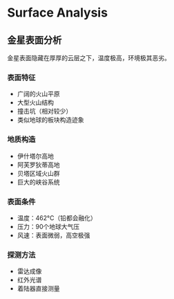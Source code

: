# Surface Analysis

## 金星表面分析

金星表面隐藏在厚厚的云层之下，温度极高，环境极其恶劣。

### 表面特征
- 广阔的火山平原
- 大型火山结构
- 撞击坑（相对较少）
- 类似地球的板块构造迹象

### 地质构造
- 伊什塔尔高地
- 阿芙罗狄蒂高地
- 贝塔区域火山群
- 巨大的峡谷系统

### 表面条件
- 温度：462°C（铅都会融化）
- 压力：90个地球大气压
- 风速：表面微弱，高空极强

### 探测方法
- 雷达成像
- 红外光谱
- 着陆器直接测量
